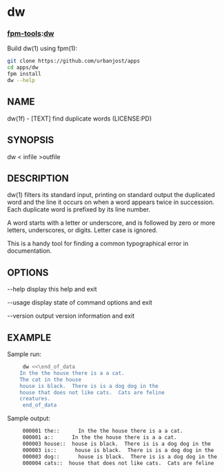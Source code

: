 # dw
### [fpm-tools](https://github.com/search?q="fpm-tools"%20in:topic%20language:fortran):[dw](https://urbanjost.github.io/dw/dw.1.html)

Build dw(1) using fpm(1):
```bash
git clone https://github.com/urbanjost/apps
cd apps/dw
fpm install
dw --help
```
## NAME
  dw(1f) - [TEXT] find duplicate words (LICENSE:PD)

## SYNOPSIS
  dw < infile >outfile

## DESCRIPTION
  dw(1) filters its standard input, printing on standard output the
  duplicated word and the line it occurs on when a word appears twice
  in succession. Each duplicate word is prefixed by its line number.

  A word starts with a letter or underscore, and is followed by zero or
  more letters, underscores, or digits. Letter case is ignored.

  This is a handy tool for finding a common typographical error in
  documentation.

## OPTIONS
  --help
    display this help and exit

  --usage
    display state of command options and exit

  --version
    output version information and exit

## EXAMPLE
  Sample run:
```bash
     dw <<\end_of_data
	In the the house there is a a cat.
	The cat in the house
	house is black.  There is is a dog dog in the
	house that does not like cats.	Cats are feline
	creatures.
     end_of_data
```
  Sample output:
```txt
     000001 the::      In the the house there is a a cat.
     000001 a::      In the the house there is a a cat.
     000003 house::	 house is black.  There is is a dog dog in the
     000003 is::      house is black.  There is is a dog dog in the
     000003 dog::      house is black.	There is is a dog dog in the
     000004 cats::	house that does not like cats.	Cats are feline
```
